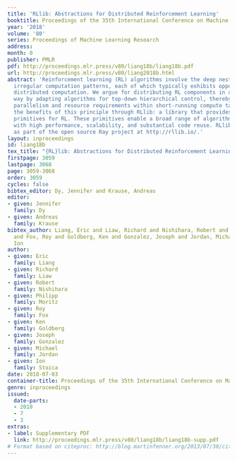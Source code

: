 ```yaml
---
title: 'RLlib: Abstractions for Distributed Reinforcement Learning'
booktitle: Proceedings of the 35th International Conference on Machine Learning
year: '2018'
volume: '80'
series: Proceedings of Machine Learning Research
address: 
month: 0
publisher: PMLR
pdf: http://proceedings.mlr.press/v80/liang18b/liang18b.pdf
url: http://proceedings.mlr.press/v80/liang2018b.html
abstract: 'Reinforcement learning (RL) algorithms involve the deep nesting of highly
  irregular computation patterns, each of which typically exhibits opportunities for
  distributed computation. We argue for distributing RL components in a composable
  way by adapting algorithms for top-down hierarchical control, thereby encapsulating
  parallelism and resource requirements within short-running compute tasks. We demonstrate
  the benefits of this principle through RLlib: a library that provides scalable software
  primitives for RL. These primitives enable a broad range of algorithms to be implemented
  with high performance, scalability, and substantial code reuse. RLlib is available
  as part of the open source Ray project at http://rllib.io/.'
layout: inproceedings
id: liang18b
tex_title: "{RL}lib: Abstractions for Distributed Reinforcement Learning"
firstpage: 3059
lastpage: 3068
page: 3059-3068
order: 3059
cycles: false
bibtex_editor: Dy, Jennifer and Krause, Andreas
editor:
- given: Jennifer
  family: Dy
- given: Andreas
  family: Krause
bibtex_author: Liang, Eric and Liaw, Richard and Nishihara, Robert and Moritz, Philipp
  and Fox, Roy and Goldberg, Ken and Gonzalez, Joseph and Jordan, Michael and Stoica,
  Ion
author:
- given: Eric
  family: Liang
- given: Richard
  family: Liaw
- given: Robert
  family: Nishihara
- given: Philipp
  family: Moritz
- given: Roy
  family: Fox
- given: Ken
  family: Goldberg
- given: Joseph
  family: Gonzalez
- given: Michael
  family: Jordan
- given: Ion
  family: Stoica
date: 2018-07-03
container-title: Proceedings of the 35th International Conference on Machine Learning
genre: inproceedings
issued:
  date-parts:
  - 2018
  - 7
  - 3
extras:
- label: Supplementary PDF
  link: http://proceedings.mlr.press/v80/liang18b/liang18b-supp.pdf
# Format based on citeproc: http://blog.martinfenner.org/2013/07/30/citeproc-yaml-for-bibliographies/
---
```

